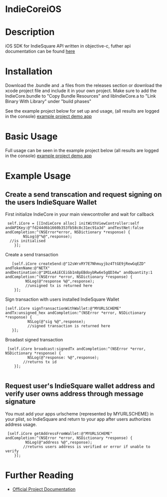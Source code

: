 # IndieCoreiOS

# Description
iOS SDK for IndieSquare API written in objective-c, futher api documentation can be found [here](https://developer.indiesquare.me/)
 
# Installation

Download the .bundle and .a files from the releases section or download the xcode project file and include it in your own project. Make sure to add the IndieCore.bundle to "Copy Bundle Resources" and libIndieCore.a to "Link Binary With Library" under "build phases"

See the example project below for set up and usage, (all results are logged in the console)
[example project demo app](https://github.com/IndieSquare/IndieCoreiOSExampleApp)

# Basic Usage
Full usage can be seen in the example project below (all results are logged in the console)
[example project demo app](https://github.com/IndieSquare/IndieCoreiOSExampleApp)

# Example Usage

## Create a send transcation and request signing on the users IndieSquare Wallet

First initialize IndieCore in your main viewcontroller and wait for callback
```
 self.iCore = [[IndieCore alloc] initWithViewController:self andAPIKey:@"fd244d6b1660b353fb58c8c31ec91a3d" andTestNet:false andCompletion:^(NSError*error, NSDictionary *response) {
        NSLog(@"%@",response);
  //is initialised
    }];

 ```
Create a send transaction
```
   [self.iCore createSend:@"12sWrxRY7E7Nhmuyjbz4TtGE9jRewGqEZD" andTokenName:@"NETX" andDestination:@"1M1LeAiECEiGb1n8pEBdoybRw6e5gQD34w" andQuantity:1 andCompletion:^(NSError *error, NSDictionary *response) {
         NSLog(@"response %@",response);
         //unsigned tx is returned here
    }];
 ```
Sign transaction with users installed IndieSquare Wallet
 ```  
[self.iCore signTransactionWithWallet:@"MYURLSCHEME" andTx:unsigned_hex andCompletion:^(NSError *error, NSDictionary *response) {
           NSLog(@"sig %@",response);
           //signed transaction is returned here
    }];
   ``` 
Broadast signed transaction
```
 [self.iCore broadcast:signedTx andCompletion:^(NSError *error, NSDictionary *response) {
          NSLog(@"response: %@",response);
        //returns tx id
    }];
    
 ```
 
## Request user's IndieSquare wallet address and verify user owns address through message signature

You must add your apps urlscheme (represented by MYURLSCHEME) in your plist, so IndieSquare and return to your app after users authorizes address usage.

```
 [self.iCore getAddressFromWallet:@"MYURLSCHEME" andCompletion:^(NSError *error, NSDictionary *response) {
         NSLog(@"address %@",response);
        //returns users address is verified or error if unable to verify
    }];
```

# Further Reading

* [Official Project Documentation](https://developer.indiesquare.me)
